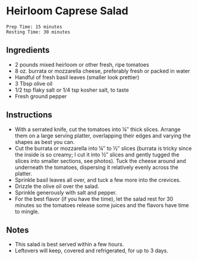 # Heirloom Caprese Salad

```
Prep Time: 15 minutes
Resting Time: 30 minutes
```

## Ingredients

- 2 pounds mixed heirloom or other fresh, ripe tomatoes
- 8 oz. burrata or mozzarella cheese, preferably fresh or packed in water
- Handful of fresh basil leaves (smaller look prettier)
- 3 Tbsp olive oil
- 1/2 tsp flaky salt or 1/4 tsp kosher salt, to taste
- Fresh ground pepper

## Instructions

- With a serrated knife, cut the tomatoes into ¼″ thick slices. Arrange them on a large 
serving platter, overlapping their edges and varying the shapes as best you can.
- Cut the burrata or mozzarella into ¼″ to ½″ slices (burrata is tricky since the inside is 
so creamy; I cut it into ½″ slices and gently tugged the slices into smaller sections, see photos). 
Tuck the cheese around and underneath the tomatoes, dispersing it relatively evenly across the platter.
- Sprinkle basil leaves all over, and tuck a few more into the crevices. 
- Drizzle the olive oil over the salad. 
- Sprinkle generously with salt and pepper.
- For the best flavor (if you have the time), let the salad rest for 30 minutes so the tomatoes release some juices and 
the flavors have time to mingle. 

## Notes

- This salad is best served within a few hours. 
- Leftovers will keep, covered and refrigerated, for up to 3 days.
